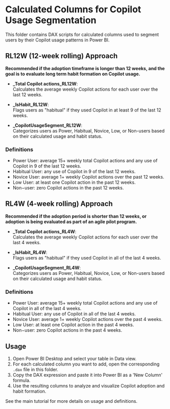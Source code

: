 # Calculated Columns for Copilot Usage Segmentation

This folder contains DAX scripts for calculated columns used to segment users by their Copilot usage patterns in Power BI.

## RL12W (12-week rolling) Approach

**Recommended if the adoption timeframe is longer than 12 weeks, and the goal is to evaluate long term habit formation on Copilot usage.**

- **_Total Copilot actions_RL12W**:  
  Calculates the average weekly Copilot actions for each user over the last 12 weeks.

- **_IsHabit_RL12W**:  
  Flags users as "habitual" if they used Copilot in at least 9 of the last 12 weeks.

- **_CopilotUsageSegment_RL12W**:  
  Categorizes users as Power, Habitual, Novice, Low, or Non-users based on their calculated usage and habit status.

### Definitions

- Power User: average 15+ weekly total Copilot actions and any use of Copilot in 9 of the last 12 weeks.
- Habitual User: any use of Copilot in 9 of the last 12 weeks.
- Novice User: average 1+ weekly Copilot actions over the past 12 weeks.
- Low User: at least one Copilot action in the past 12 weeks.
- Non−user: zero Copilot actions in the past 12 weeks.

## RL4W (4-week rolling) Approach

**Recommended if the adoption period is shorter than 12 weeks, or adoption is being evaluated as part of an agile pilot program.**

- **_Total Copilot actions_RL4W**:  
  Calculates the average weekly Copilot actions for each user over the last 4 weeks.

- **_IsHabit_RL4W**:  
  Flags users as "habitual" if they used Copilot in all of the last 4 weeks.

- **_CopilotUsageSegment_RL4W**:  
  Categorizes users as Power, Habitual, Novice, Low, or Non-users based on their calculated usage and habit status.

### Definitions

- Power User: average 15+ weekly total Copilot actions and any use of Copilot in all of the last 4 weeks.
- Habitual User: any use of Copilot in all of the last 4 weeks.
- Novice User: average 1+ weekly Copilot actions over the past 4 weeks.
- Low User: at least one Copilot action in the past 4 weeks.
- Non−user: zero Copilot actions in the past 4 weeks.

## Usage

1. Open Power BI Desktop and select your table in Data view.
2. For each calculated column you want to add, open the corresponding `.dax` file in this folder.
3. Copy the DAX expression and paste it into Power BI as a 'New Column' formula.
4. Use the resulting columns to analyze and visualize Copilot adoption and habit formation.

See the main tutorial for more details on usage and definitions.
